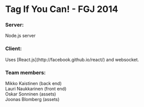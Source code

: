 Tag If You Can! - FGJ 2014
===========

<h3>Server:</h3>
Node.js server

<h3>Client:</h3>
Uses [React.js](http://facebook.github.io/react/) and websocket.

<h3>Team members:</h3>
Mikko Kaistinen (back end) <br>
Lauri Naukkarinen (front end) <br>
Oskar Sonninen (assets) <br>
Joonas Blomberg (assets)
